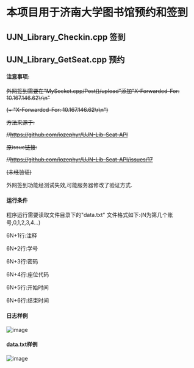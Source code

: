 # 本项目用于济南大学图书馆预约和签到
## UJN_Library_Checkin.cpp 签到
## UJN_Library_GetSeat.cpp 预约
#### 注意事项:
  ~~外网签到需要在"MySocket.cpp/Post()/upload"添加"X-Forwarded-For: 10.167.146.62\r\n"~~
  
  ~~(+ "X-Forwarded-For: 10.167.146.62\r\n")~~
  
  ~~方法来源于:~~
  
  ~~//https://github.com/iozephyr/UJN-Lib-Seat-API~~
  
  ~~原issue链接:~~
  
  ~~//https://github.com/iozephyr/UJN-Lib-Seat-API/issues/17~~
  
  ~~(未经验证)~~
  
  外网签到功能经测试失效,可能服务器修改了验证方式.

#### 运行条件

程序运行需要读取文件目录下的"data.txt"
文件格式如下:(N为第几个账号,0,1,2,3,4…)

6N+1行:注释

6N+2行:学号

6N+3行:密码

6N+4行:座位代码

6N+5行:开始时间

6N+6行:结束时间

#### 日志样例

![image](https://github.com/cym2018/Cpp_UJN_Library/blob/master/app/log.jpg)

#### data.txt样例

![image](https://github.com/cym2018/Cpp_UJN_Library/blob/master/app/data.jpg)

